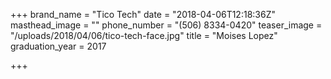 +++
brand_name = "Tico Tech"
date = "2018-04-06T12:18:36Z"
masthead_image = ""
phone_number = "(506) 8334-0420"
teaser_image = "/uploads/2018/04/06/tico-tech-face.jpg"
title = "Moises Lopez"
graduation_year = 2017

+++
